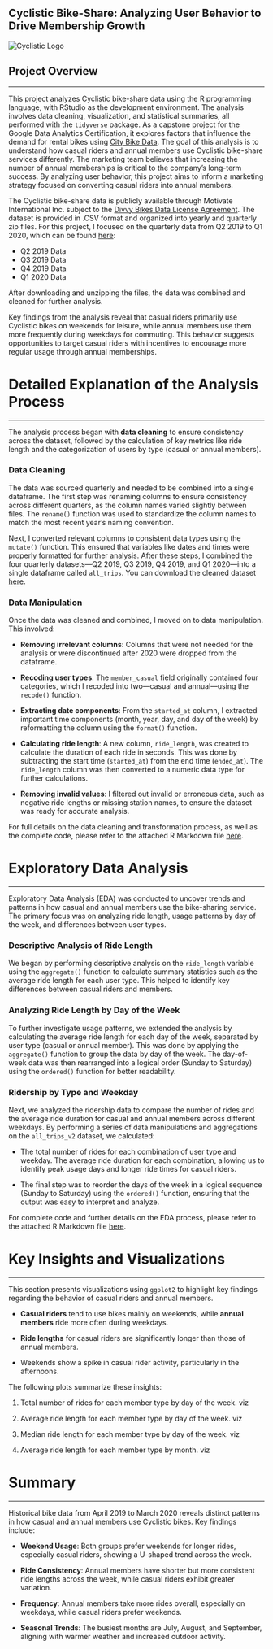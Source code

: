 ## Cyclistic Bike-Share: Analyzing User Behavior to Drive Membership Growth
   
![Cyclistic Logo](image)

## Project Overview
***
This project analyzes Cyclistic bike-share data using the R programming language, with RStudio as the development environment. The analysis involves data cleaning, visualization, and statistical summaries, all performed with the `tidyverse` package. As a capstone project for the Google Data Analytics Certification, it explores factors that influence the demand for rental bikes using [City Bike Data](https://divvy-tripdata.s3.amazonaws.com/index.html). The goal of this analysis is to understand how casual riders and annual members use Cyclistic bike-share services differently. The marketing team believes that increasing the number of annual memberships is critical to the company’s long-term success. By analyzing user behavior, this project aims to inform a marketing strategy focused on converting casual riders into annual members.

The Cyclistic bike-share data is publicly available through Motivate International Inc. subject to the [Divvy Bikes Data License Agreement](https://www.divvybikes.com/data-license-agreement). The dataset is provided in .CSV format and organized into yearly and quarterly zip files. For this project, I focused on the quarterly data from Q2 2019 to Q1 2020, which can be found [here](https://divvy-tripdata.s3.amazonaws.com/index.html):

* Q2 2019 Data
* Q3 2019 Data
* Q4 2019 Data
* Q1 2020 Data

After downloading and unzipping the files, the data was combined and cleaned for further analysis.

Key findings from the analysis reveal that casual riders primarily use Cyclistic bikes on weekends for leisure, while annual members use them more frequently during weekdays for commuting. This behavior suggests opportunities to target casual riders with incentives to encourage more regular usage through annual memberships.

# Detailed Explanation of the Analysis Process
***
The analysis process began with **data cleaning** to ensure consistency across the dataset, followed by the calculation of key metrics like ride length and the categorization of users by type (casual or annual members).

### Data Cleaning

The data was sourced quarterly and needed to be combined into a single dataframe. The first step was renaming columns to ensure consistency across different quarters, as the column names varied slightly between files. The `rename()` function was used to standardize the column names to match the most recent year’s naming convention.

Next, I converted relevant columns to consistent data types using the `mutate()` function. This ensured that variables like dates and times were properly formatted for further analysis. After these steps, I combined the four quarterly datasets—Q2 2019, Q3 2019, Q4 2019, and Q1 2020—into a single dataframe called `all_trips`. You can download the cleaned dataset [here](https://drive.google.com/file/d/1H9Bvr2zZhjfVP-UOqrym7kramMNVriTN/view?usp=drive_link).



### Data Manipulation

Once the data was cleaned and combined, I moved on to data manipulation. This involved:

* **Removing irrelevant columns**: Columns that were not needed for the analysis or were discontinued after 2020 were dropped from the dataframe.

* **Recoding user types**: The `member_casual` field originally contained four categories, which I recoded into two—casual and annual—using the `recode()` function.

* **Extracting date components**: From the `started_at` column, I extracted important time components (month, year, day, and day of the week) by reformatting the column using the `format()` function.

* **Calculating ride length**: A new column, `ride_length`, was created to calculate the duration of each ride in seconds. This was done by subtracting the start time (`started_at`) from the end time (`ended_at`). The `ride_length` column was then converted to a numeric data type for further calculations.

* **Removing invalid values**: I filtered out invalid or erroneous data, such as negative ride lengths or missing station names, to ensure the dataset was ready for accurate analysis.

For full details on the data cleaning and transformation process, as well as the complete code, please refer to the attached R Markdown file [here](link-to-Rmd-file).


# Exploratory Data Analysis
***
Exploratory Data Analysis (EDA) was conducted to uncover trends and patterns in how casual and annual members use the bike-sharing service. The primary focus was on analyzing ride length, usage patterns by day of the week, and differences between user types.

### Descriptive Analysis of Ride Length

We began by performing descriptive analysis on the `ride_length` variable using the `aggregate()` function to calculate summary statistics such as the average ride length for each user type. This helped to identify key differences between casual riders and members.

### Analyzing Ride Length by Day of the Week

To further investigate usage patterns, we extended the analysis by calculating the average ride length for each day of the week, separated by user type (casual or annual member). This was done by applying the `aggregate()` function to group the data by day of the week. The day-of-week data was then rearranged into a logical order (Sunday to Saturday) using the `ordered()` function for better readability.

### Ridership by Type and Weekday

Next, we analyzed the ridership data to compare the number of rides and the average ride duration for casual and annual members across different weekdays. By performing a series of data manipulations and aggregations on the `all_trips_v2` dataset, we calculated:

* The total number of rides for each combination of user type and weekday.
The average ride duration for each combination, allowing us to identify peak usage days and longer ride times for casual riders.

* The final step was to reorder the days of the week in a logical sequence (Sunday to Saturday) using the `ordered()` function, ensuring that the output was easy to interpret and analyze.

For complete code and further details on the EDA process, please refer to the attached R Markdown file [here](link-to-Rmd-file).


# Key Insights and Visualizations
***
This section presents visualizations using `ggplot2` to highlight key findings regarding the behavior of casual riders and annual members.

* **Casual riders** tend to use bikes mainly on weekends, while **annual members** ride more often during weekdays.

* **Ride lengths** for casual riders are significantly longer than those of annual members.

* Weekends show a spike in casual rider activity, particularly in the afternoons.


The following plots summarize these insights:

1. Total number of rides for each member type by day of the week. viz

2. Average ride length for each member type by day of the week. viz

3. Median ride length for each member type by day of the week. viz

4. Average ride length for each member type by month. viz


# Summary
***
Historical bike data from April 2019 to March 2020 reveals distinct patterns in how casual and annual members use Cyclistic bikes. Key findings include:

* **Weekend Usage**: Both groups prefer weekends for longer rides, especially casual riders, showing a U-shaped trend across the week.

* **Ride Consistency**: Annual members have shorter but more consistent ride lengths across the week, while casual riders exhibit greater variation.

* **Frequency**: Annual members take more rides overall, especially on weekdays, while casual riders prefer weekends.

* **Seasonal Trends**: The busiest months are July, August, and September, aligning with warmer weather and increased outdoor activity.




